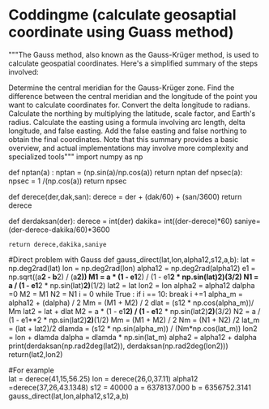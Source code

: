 # Coddingme (calculate geosaptial coordinate using Guass method)
"""The Gauss method, also known as the Gauss-Krüger method, is used to calculate geospatial coordinates. Here's a simplified summary of the steps involved:

Determine the central meridian for the Gauss-Krüger zone.
Find the difference between the central meridian and the longitude of the point you want to calculate coordinates for.
Convert the delta longitude to radians.
Calculate the northing by multiplying the latitude, scale factor, and Earth's radius.
Calculate the easting using a formula involving arc length, delta longitude, and false easting.
Add the false easting and false northing to obtain the final coordinates.
Note that this summary provides a basic overview, and actual implementations may involve more complexity and specialized tools"""
import numpy as np

def nptan(a) :
    nptan = (np.sin(a)/np.cos(a))
    return nptan
def npsec(a):
    npsec = 1 /(np.cos(a))
    return npsec

def derece(der,dak,san):
    derece = der + (dak/60) + (san/3600)
    return derece

def derdaksan(der):
    derece = int(der)
    dakika= int((der-derece)*60)
    saniye= (der-derece-dakika/60)*3600
    
    return derece,dakika,saniye

#Direct problem with Gauss 
def gauss_direct(lat,lon,alpha12,s12,a,b):
    lat = np.deg2rad(lat)
    lon = np.deg2rad(lon)
    alpha12 = np.deg2rad(alpha12)
    e1 = np.sqrt((a**2 - b**2) / (a**2))
    M1 = a * (1 - e1**2) / (1 - e1**2 * np.sin(lat)**2)**(3/2)
    N1 = a / (1 - e1**2 * np.sin(lat)**2)**(1/2)
    lat2 = lat
    lon2 = lon
    alpha2 = alpha12
    dalpha =0
    M2 = M1
    N2 = N1
    i = 0
    while True :
        if i == 10:
            break
        i +=1
        alpha_m = alpha12 + (dalpha) / 2
        Mm = (M1 + M2) / 2
        dlat = (s12 * np.cos(alpha_m))/ Mm
        lat2 =  lat + dlat
        M2 = a * (1 - e1**2) / (1 - e1**2 * np.sin(lat2)**2)**(3/2)
        N2 = a / (1 - e1**2 * np.sin(lat2)**2)**(1/2)
        Mm = (M1 + M2) / 2
        Nm = (N1 + N2) /2
        lat_m = (lat + lat2)/2
        dlamda = (s12 * np.sin(alpha_m)) / (Nm*np.cos(lat_m))
        lon2 = lon + dlamda
        dalpha = dlamda * np.sin(lat_m)
        alpha2 = alpha12 + dalpha
        print(derdaksan(np.rad2deg(lat2)), derdaksan(np.rad2deg(lon2)))
    return(lat2,lon2)

#For example    
lat = derece(41,15,56.25)
lon = derece(26,0,37.11)
alpha12 =derece(37,26,43.1348)
s12 = 40000
a = 6378137.000
b = 6356752.3141
gauss_direct(lat,lon,alpha12,s12,a,b)
